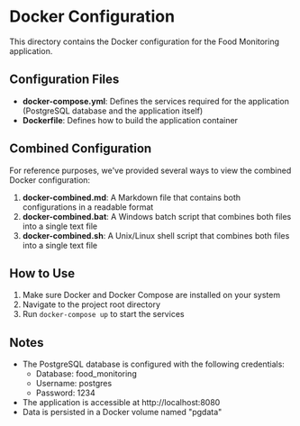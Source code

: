 # Docker Configuration

This directory contains the Docker configuration for the Food Monitoring application.

## Configuration Files

- **docker-compose.yml**: Defines the services required for the application (PostgreSQL database and the application itself)
- **Dockerfile**: Defines how to build the application container

## Combined Configuration

For reference purposes, we've provided several ways to view the combined Docker configuration:

1. **docker-combined.md**: A Markdown file that contains both configurations in a readable format
2. **docker-combined.bat**: A Windows batch script that combines both files into a single text file
3. **docker-combined.sh**: A Unix/Linux shell script that combines both files into a single text file

## How to Use

1. Make sure Docker and Docker Compose are installed on your system
2. Navigate to the project root directory
3. Run `docker-compose up` to start the services

## Notes

- The PostgreSQL database is configured with the following credentials:
  - Database: food_monitoring
  - Username: postgres
  - Password: 1234
- The application is accessible at http://localhost:8080
- Data is persisted in a Docker volume named "pgdata"